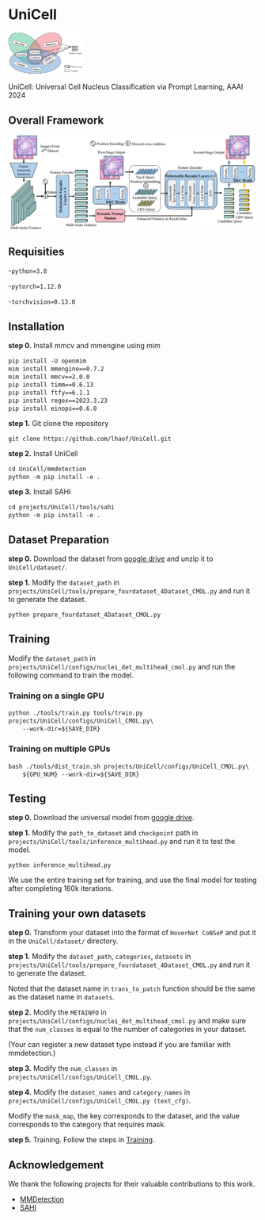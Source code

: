 # UniCell
<img src=./resources/intro.jpg width=30%/>

UniCell: Universal Cell Nucleus Classification via Prompt Learning, AAAI 2024

## Overall Framework
![](./resources/overall_framework.jpg)

## Requisities
-`python=3.8`

-`pytorch=1.12.0`

-`torchvision=0.13.0`

## Installation
**step 0.** Install mmcv and mmengine using mim
```
pip install -U openmim
mim install mmengine==0.7.2
mim install mmcv==2.0.0
pip install timm==0.6.13
pip install ftfy==6.1.1
pip install regex==2023.3.23
pip install einops==0.6.0
```
**step 1.** Git clone the repository
```
git clone https://github.com/lhaof/UniCell.git
```
**step 2.** Install UniCell
```
cd UniCell/mmdetection
python -m pip install -e .
```
**step 3.** Install SAHI
```
cd projects/UniCell/tools/sahi
python -m pip install -e .
```

## Dataset Preparation
**step 0.** Download the dataset from [google drive](https://drive.google.com/file/d/1VFQnAvVM918pS3co7J_hbGcGsOvJVuo1/view?usp=sharing) and unzip it to `UniCell/dataset/`.

**step 1.** Modify the `dataset_path` in `projects/UniCell/tools/prepare_fourdataset_4Dataset_CMOL.py` and run it to generate the dataset.
```
python prepare_fourdataset_4Dataset_CMOL.py
```

## Training
Modify the `dataset_path` in `projects/UniCell/configs/nuclei_det_multihead_cmol.py` and run the following command to train the model.
### Training on a single GPU
```shell
python ./tools/train.py tools/train.py projects/UniCell/configs/UniCell_CMOL.py\
	--work-dir=${SAVE_DIR}
```
### Training on multiple GPUs
```shell
bash ./tools/dist_train.sh projects/UniCell/configs/UniCell_CMOL.py\
    ${GPU_NUM} --work-dir=${SAVE_DIR}
```

## Testing
**step 0.** Download the universal model from [google drive](https://drive.google.com/file/d/1dLZj-R9cXhiRjvU2oKPsAM8qZN9079uZ/view?usp=sharing).

**step 1.** Modify the `path_to_dataset` and `checkpoint` path in `projects/UniCell/tools/inference_multihead.py` and run it to test the model.
```
python inference_multihead.py
```

We use the entire training set for training, and use the final model for testing after completing 160k iterations.


## Training your own datasets

**step 0.** Transform your dataset into the format of `HoverNet CoNSeP` and put it in the `UniCell/dataset/` directory.

**step 1.** Modify the `dataset_path`, `categories`, `datasets` in `projects/UniCell/tools/prepare_fourdataset_4Dataset_CMOL.py` and run it to generate the dataset.

Noted that the dataset name in `trans_to_patch` function should be the same as the dataset name in `datasets`. 

**step 2.** Modify the `METAINFO` in `projects/UniCell/configs/nuclei_det_multihead_cmol.py` and make sure that the `num_classes` is equal to the number of categories in your dataset.

(Your can register a new dataset type instead if you are familiar with mmdetection.)

**step 3.** Modify the `num_classes` in `projects/UniCell/configs/UniCell_CMOL.py`.

**step 4.** Modify the `dataset_names` and `category_names` in `projects/UniCell/configs/UniCell_CMOL.py (text_cfg)`.

Modify the `mask_map`, the key corresponds to the dataset, and the value corresponds to the category that requires mask. 

**step 5.** Training. Follow the steps in [Training](#Training).


## Acknowledgement
We thank the following projects for their valuable contributions to this work.
- [MMDetection](https://github.com/open-mmlab/mmdetection)
- [SAHI](https://github.com/obss/sahi)